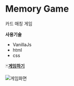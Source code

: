 # Memory Game

카드 매칭 게임

**사용기술**

* VanillaJs
* html
* css

:black_joker:[**게임하기**](https://kdeveloper87.github.io/memory-game/)

![게임화면](https://kdeveloper87.github.io/memory-game/dist/4fe56df00fa4a07a03b2a02426df20fa.png)


